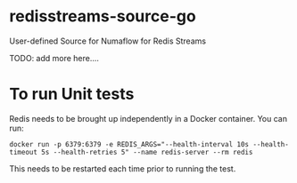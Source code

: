 # redisstreams-source-go
User-defined Source for Numaflow for Redis Streams

TODO: add more here....

# To run Unit tests
Redis needs to be brought up independently in a Docker container. You can run:

```
docker run -p 6379:6379 -e REDIS_ARGS="--health-interval 10s --health-timeout 5s --health-retries 5" --name redis-server --rm redis
```

This needs to be restarted each time prior to running the test.